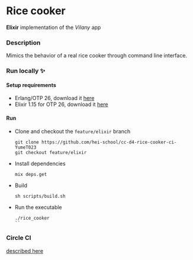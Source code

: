 # Rice cooker

**Elixir** implementation of the _Vilany_ app

### Description

Mimics the behavior of a real rice cooker through command line interface.

### Run locally ✨

#### Setup requirements

- Erlang/OTP 26, download it [here](https://www.erlang.org/downloads/26)
- Elixir 1.15 for OTP 26, download it [here](https://github.com/elixir-lang/elixir/releases)

#### Run

- Clone and checkout the `feature/elixir` branch

  ```shell
  git clone https://github.com/hei-school/cc-d4-rice-cooker-ci-YumeT023
  git checkout feature/elixir
  ```

- Install dependencies

  ```shell
  mix deps.get
  ```

- Build

  ```shell
  sh scripts/build.sh
  ```

- Run the executable

  ```
  ./rice_cooker
  ``

### Circle CI

[described here](https://github.com/hei-school/cc-d4-rice-cooker-ci-YumeT023/blob/feature/elixir/.circleci/config.yml)
